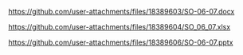 https://github.com/user-attachments/files/18389603/SO-06-07.docx

https://github.com/user-attachments/files/18389604/SO_06_07.xlsx

https://github.com/user-attachments/files/18389606/SO-06-07.pptx
